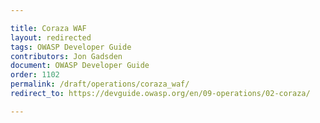 ```yaml
---

title: Coraza WAF
layout: redirected
tags: OWASP Developer Guide
contributors: Jon Gadsden
document: OWASP Developer Guide
order: 1102
permalink: /draft/operations/coraza_waf/
redirect_to: https://devguide.owasp.org/en/09-operations/02-coraza/

---
```

